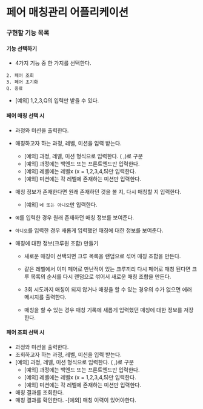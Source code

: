 # 페어 매칭관리 어플리케이션

### 구현할 기능 목록

#### 기능 선택하기

- 4가지 기능 중 한 가지를 선택한다.

```1. 페어 매칭
2. 페어 조회
3. 페어 초기화
Q. 종료
```

- [예외] 1,2,3,Q의 입력만 받을 수 있다.

#### 페어 매칭 선택 시

- 과정와 미션을 출력한다.
- 매칭하고자 하는 과정, 레벨, 미션을 입력 받는다.

  - [예외] 과정, 레벨, 미션 형식으로 입력한다. ( ,)로 구분
  - [예외] 과정에는 백엔드 또는 프론트엔드만 입력한다.
  - [예외] 레벨에는 레벨x (x = 1,2,3,4,5)만 입력한다.
  - [예외] 미션에는 각 레벨에 존재하는 미션만 입력한다.

- 매칭 정보가 존재한다면 원래 존재하던 것을 볼 지, 다시 매칭할 지 입력한다.

  - [예외] `네 또는 아니오`만 입력한다.

- `예`를 입력한 경우 원래 존재하던 매칭 정보를 보여준다.

- `아니오`를 입력한 경우 새롭게 입력했던 매칭에 대한 정보를 보여준다.

- 매칭에 대한 정보(크루원 조합) 만들기

  - 새로운 매칭이 선택되면 크루 목록을 랜덤으로 섞어 매칭 조합을 만든다.

  - 같은 레벨에서 이미 페어로 만난적이 있는 크루끼리 다시 페어로 매칭 된다면 크루 목록의 순서를 다시 랜덤으로 섞어서 새로운 매칭 조합을 만든다.

  - 3회 시도까지 매칭이 되지 않거나 매칭을 할 수 있는 경우의 수가 없으면 에러 메시지를 출력한다.

  - 매칭을 할 수 있는 경우 매칭 기록에 새롭게 입력했던 매칭에 대한 정보를 저장한다.

#### 페어 조회 선택 시

- 과정와 미션을 출력한다.
- 조회하고자 하는 과정, 레벨, 미션을 입력 받는다.
- [예외] 과정, 레벨, 미션 형식으로 입력한다. ( ,)로 구분
  - [예외] 과정에는 백엔드 또는 프론트엔드만 입력한다.
  - [예외] 레벨에는 레벨x (x = 1,2,3,4,5)만 입력한다.
  - [예외] 미션에는 각 레벨에 존재하는 미션만 입력한다.
- 매칭 결과를 조회한다.
- 매칭 결과를 확인한다. -[예외] 매칭 이력이 있어야한다.
